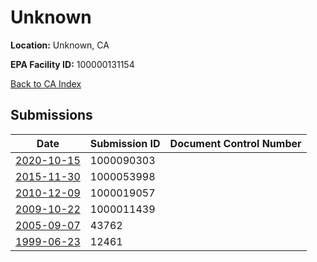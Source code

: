 # Unknown

**Location:** Unknown, CA

**EPA Facility ID:** 100000131154

[Back to CA Index](../../index.md)

## Submissions

| Date | Submission ID | Document Control Number |
|------|--------------|-------------------------|
| [2020-10-15](submissions/1000090303.md) | 1000090303 |  |
| [2015-11-30](submissions/1000053998.md) | 1000053998 |  |
| [2010-12-09](submissions/1000019057.md) | 1000019057 |  |
| [2009-10-22](submissions/1000011439.md) | 1000011439 |  |
| [2005-09-07](submissions/43762.md) | 43762 |  |
| [1999-06-23](submissions/12461.md) | 12461 |  |
